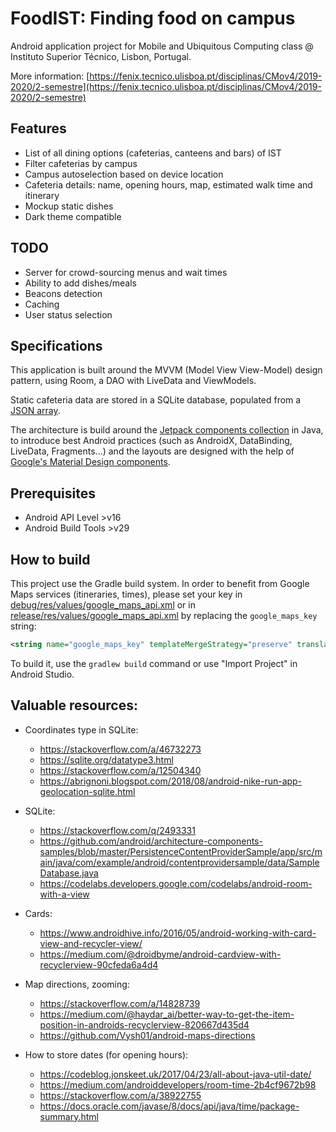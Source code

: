 
# FoodIST: Finding food on campus
Android application project for Mobile and Ubiquitous Computing class @ Instituto Superior Técnico, Lisbon, Portugal.

More information: [https://fenix.tecnico.ulisboa.pt/disciplinas/CMov4/2019-2020/2-semestre](https://fenix.tecnico.ulisboa.pt/disciplinas/CMov4/2019-2020/2-semestre)

## Features

 - List of all dining options (cafeterias, canteens and bars) of IST
 - Filter cafeterias by campus
 - Campus autoselection based on device location
 - Cafeteria details: name, opening hours, map, estimated walk time and itinerary
 - Mockup static dishes
 - Dark theme compatible

## TODO

- Server for crowd-sourcing menus and wait times
- Ability to add dishes/meals
- Beacons detection
- Caching
- User status selection

## Specifications

This application is built around the MVVM (Model View View-Model) design pattern, using Room, a DAO with LiveData and ViewModels.

Static cafeteria data are stored in a SQLite database, populated from a [JSON array](app/src/main/assets/cafeterias.json).

The architecture is build around the [Jetpack components collection](https://developer.android.com/jetpack) in Java, to introduce best Android practices (such as AndroidX, DataBinding, LiveData, Fragments...) and the layouts are designed with the help of [Google's Material Design components](https://material.io/develop/android/).

## Prerequisites

-   Android API Level >v16
-   Android Build Tools >v29

## How to build

This project use the Gradle build system.
In order to benefit from Google Maps services (itineraries, times), please set your key in [debug/res/values/google_maps_api.xml](app/src/debug/res/values/google_maps_api.xml) or in [release/res/values/google_maps_api.xml](app/src/release/res/values/google_maps_api.xml) by replacing the `google_maps_key` string:
```xml
<string name="google_maps_key" templateMergeStrategy="preserve" translatable="false">YOUR_KEY_HERE</string>
```
To build it, use the `gradlew build` command or use "Import Project" in Android Studio. 

## Valuable resources:

 - Coordinates type in SQLite:
	 - https://stackoverflow.com/a/46732273
	 - https://sqlite.org/datatype3.html
	 - https://stackoverflow.com/a/12504340
	 - https://abrignoni.blogspot.com/2018/08/android-nike-run-app-geolocation-sqlite.html

 - SQLite:
	 - https://stackoverflow.com/q/2493331
	 - https://github.com/android/architecture-components-samples/blob/master/PersistenceContentProviderSample/app/src/main/java/com/example/android/contentprovidersample/data/SampleDatabase.java
	 - https://codelabs.developers.google.com/codelabs/android-room-with-a-view

 - Cards:
	 - https://www.androidhive.info/2016/05/android-working-with-card-view-and-recycler-view/
	 - https://medium.com/@droidbyme/android-cardview-with-recyclerview-90cfeda6a4d4

 - Map directions, zooming:
	 - https://stackoverflow.com/a/14828739
	 - https://medium.com/@haydar_ai/better-way-to-get-the-item-position-in-androids-recyclerview-820667d435d4
	 - https://github.com/Vysh01/android-maps-directions

 - How to store dates (for opening hours):
	 - https://codeblog.jonskeet.uk/2017/04/23/all-about-java-util-date/
	 - https://medium.com/androiddevelopers/room-time-2b4cf9672b98
	 - https://stackoverflow.com/a/38922755
	 - https://docs.oracle.com/javase/8/docs/api/java/time/package-summary.html
